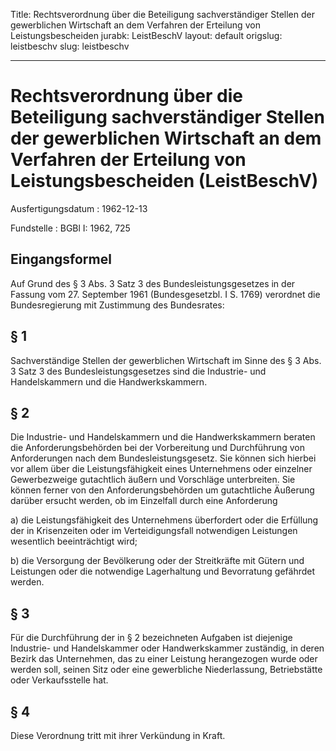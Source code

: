 Title: Rechtsverordnung über die Beteiligung sachverständiger Stellen der gewerblichen
  Wirtschaft an dem Verfahren der Erteilung von Leistungsbescheiden
jurabk: LeistBeschV
layout: default
origslug: leistbeschv
slug: leistbeschv

---

# Rechtsverordnung über die Beteiligung sachverständiger Stellen der gewerblichen Wirtschaft an dem Verfahren der Erteilung von Leistungsbescheiden (LeistBeschV)

Ausfertigungsdatum
:   1962-12-13

Fundstelle
:   BGBl I: 1962, 725



## Eingangsformel

Auf Grund des § 3 Abs. 3 Satz 3 des Bundesleistungsgesetzes in der
Fassung vom 27. September 1961 (Bundesgesetzbl. I S. 1769) verordnet
die Bundesregierung mit Zustimmung des Bundesrates:


## § 1

Sachverständige Stellen der gewerblichen Wirtschaft im Sinne des § 3
Abs. 3 Satz 3 des Bundesleistungsgesetzes sind die Industrie- und
Handelskammern und die Handwerkskammern.


## § 2

Die Industrie- und Handelskammern und die Handwerkskammern beraten die
Anforderungsbehörden bei der Vorbereitung und Durchführung von
Anforderungen nach dem Bundesleistungsgesetz. Sie können sich hierbei
vor allem über die Leistungsfähigkeit eines Unternehmens oder
einzelner Gewerbezweige gutachtlich äußern und Vorschläge
unterbreiten. Sie können ferner von den Anforderungsbehörden um
gutachtliche Äußerung darüber ersucht werden, ob im Einzelfall durch
eine Anforderung

a)  die Leistungsfähigkeit des Unternehmens überfordert oder die Erfüllung
    der in Krisenzeiten oder im Verteidigungsfall notwendigen Leistungen
    wesentlich beeinträchtigt wird;


b)  die Versorgung der Bevölkerung oder der Streitkräfte mit Gütern und
    Leistungen oder die notwendige Lagerhaltung und Bevorratung gefährdet
    werden.





## § 3

Für die Durchführung der in § 2 bezeichneten Aufgaben ist diejenige
Industrie- und Handelskammer oder Handwerkskammer zuständig, in deren
Bezirk das Unternehmen, das zu einer Leistung herangezogen wurde oder
werden soll, seinen Sitz oder eine gewerbliche Niederlassung,
Betriebstätte oder Verkaufsstelle hat.


## § 4

Diese Verordnung tritt mit ihrer Verkündung in Kraft.

